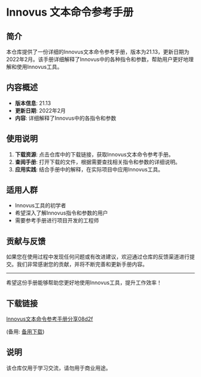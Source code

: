 # Innovus 文本命令参考手册

## 简介

本仓库提供了一份详细的Innovus文本命令参考手册，版本为21.13，更新日期为2022年2月。该手册详细解释了Innovus中的各种指令和参数，帮助用户更好地理解和使用Innovus工具。

## 内容概述

- **版本信息**: 21.13
- **更新日期**: 2022年2月
- **内容**: 详细解释了Innovus中的各指令和参数

## 使用说明

1. **下载资源**: 点击仓库中的下载链接，获取Innovus文本命令参考手册。
2. **查阅手册**: 打开下载的文件，根据需要查找相关指令和参数的详细说明。
3. **应用实践**: 结合手册中的解释，在实际项目中应用Innovus工具。

## 适用人群

- Innovus工具的初学者
- 希望深入了解Innovus指令和参数的用户
- 需要参考手册进行项目开发的工程师

## 贡献与反馈

如果您在使用过程中发现任何问题或有改进建议，欢迎通过仓库的反馈渠道进行提交。我们非常感谢您的贡献，并将不断完善和更新手册内容。

---

希望这份手册能够帮助您更好地使用Innovus工具，提升工作效率！

## 下载链接
[Innovus文本命令参考手册分享08d2f](https://pan.quark.cn/s/22db4f28712f) 

(备用: [备用下载](https://pan.baidu.com/s/1KZrVEcT4_9H171b5sZBl2Q?pwd=1234))

## 说明

该仓库仅用于学习交流，请勿用于商业用途。
